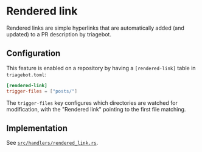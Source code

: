 # Rendered link

Rendered links are simple hyperlinks that are automatically added (and updated) to a PR description by triagebot.

## Configuration

This feature is enabled on a repository by having a `[rendered-link]` table in `triagebot.toml`:

```toml
[rendered-link]
trigger-files = ["posts/"]
```

The `trigger-files` key configures which directories are watched for modification, with the "Rendered link" pointing to the first file matching.

## Implementation

See [`src/handlers/rendered_link.rs`](https://github.com/rust-lang/triagebot/blob/HEAD/src/handlers/rendered_link.rs).
